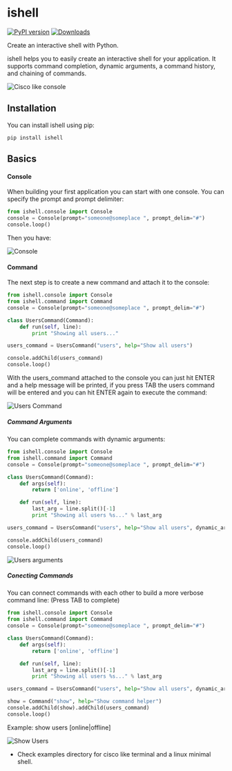 ishell
===

[![PyPI version](https://badge.fury.io/py/ishell.svg)](http://badge.fury.io/py/ishell)
[![Downloads](https://pypip.in/download/ishell/badge.png)](https://pypi.python.org/pypi/ishell/)

Create an interactive shell with Python.

ishell helps you to easily create an interactive shell for your application. It supports command completion, dynamic arguments, a command history, and chaining of commands.

![Cisco like console](http://i.imgur.com/RKzuwDu.png)

Installation
-----------

You can install ishell using pip:
    
    pip install ishell
    
## Basics

#### Console

When building your first application you can start with one console. You can specify the prompt and prompt delimiter:

```python
from ishell.console import Console
console = Console(prompt="someone@someplace ", prompt_delim="#")
console.loop()
```

Then you have:

![Console](http://i.imgur.com/jebkhlQ.png)

#### Command

The next step is to create a new command and attach it to the console:

```python
from ishell.console import Console
from ishell.command import Command
console = Console(prompt="someone@someplace ", prompt_delim="#")

class UsersCommand(Command):
    def run(self, line):
        print "Showing all users..."

users_command = UsersCommand("users", help="Show all users")

console.addChild(users_command)
console.loop()
```

With the users_command attached to the console you can just hit ENTER and a help message will be printed, if you press TAB the users command will be entered and you can hit ENTER again to execute the command:

![Users Command](http://i.imgur.com/opZZt1J.png)

##### Command Arguments

You can complete commands with dynamic arguments:

```python
from ishell.console import Console
from ishell.command import Command
console = Console(prompt="someone@someplace ", prompt_delim="#")

class UsersCommand(Command):
    def args(self):
        return ['online', 'offline']

    def run(self, line):
        last_arg = line.split()[-1]
        print "Showing all users %s..." % last_arg

users_command = UsersCommand("users", help="Show all users", dynamic_args=True)

console.addChild(users_command)
console.loop()
```

![Users arguments](http://i.imgur.com/YmoENgG.png)


##### Conecting Commands

You can connect commands with each other to build a more verbose command line: (Press TAB to complete)

```python
from ishell.console import Console
from ishell.command import Command
console = Console(prompt="someone@someplace ", prompt_delim="#")

class UsersCommand(Command):
    def args(self):
        return ['online', 'offline']

    def run(self, line):
        last_arg = line.split()[-1]
        print "Showing all users %s..." % last_arg

users_command = UsersCommand("users", help="Show all users", dynamic_args=True)

show = Command("show", help="Show command helper")
console.addChild(show).addChild(users_command)
console.loop()
```

Example: show users [online|offline]

![Show Users](http://i.imgur.com/zkXHCVE.png)

- Check examples directory for cisco like terminal and a linux minimal shell.

